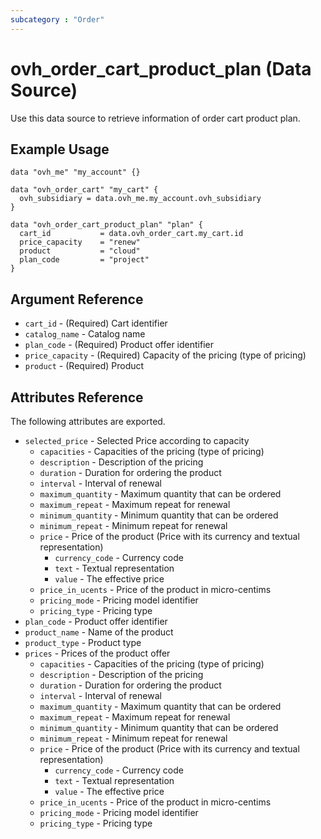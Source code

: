```yaml
---
subcategory : "Order"
---
```


# ovh_order_cart_product_plan (Data Source)

Use this data source to retrieve information of order cart product plan.

## Example Usage

```hcl
data "ovh_me" "my_account" {}

data "ovh_order_cart" "my_cart" {
  ovh_subsidiary = data.ovh_me.my_account.ovh_subsidiary
}

data "ovh_order_cart_product_plan" "plan" {
  cart_id           = data.ovh_order_cart.my_cart.id
  price_capacity    = "renew"
  product           = "cloud"
  plan_code         = "project"
}
```

## Argument Reference

* `cart_id` - (Required) Cart identifier
* `catalog_name` - Catalog name
* `plan_code` - (Required) Product offer identifier
* `price_capacity` - (Required) Capacity of the pricing (type of pricing)
* `product` - (Required) Product

## Attributes Reference

The following attributes are exported.

* `selected_price` - Selected Price according to capacity
  * `capacities` - Capacities of the pricing (type of pricing)
  * `description` - Description of the pricing
  * `duration` - Duration for ordering the product
  * `interval` - Interval of renewal
  * `maximum_quantity` - Maximum quantity that can be ordered
  * `maximum_repeat` - Maximum repeat for renewal
  * `minimum_quantity` - Minimum quantity that can be ordered
  * `minimum_repeat` - Minimum repeat for renewal
  * `price` - Price of the product (Price with its currency and textual representation)
    * `currency_code` - Currency code
    * `text` - Textual representation
    * `value` - The effective price
  * `price_in_ucents` - Price of the product in micro-centims
  * `pricing_mode` - Pricing model identifier
  * `pricing_type` - Pricing type
* `plan_code` - Product offer identifier
* `product_name` - Name of the product
* `product_type` - Product type
* `prices` - Prices of the product offer
  * `capacities` - Capacities of the pricing (type of pricing)
  * `description` - Description of the pricing
  * `duration` - Duration for ordering the product
  * `interval` - Interval of renewal
  * `maximum_quantity` - Maximum quantity that can be ordered
  * `maximum_repeat` - Maximum repeat for renewal
  * `minimum_quantity` - Minimum quantity that can be ordered
  * `minimum_repeat` - Minimum repeat for renewal
  * `price` - Price of the product (Price with its currency and textual representation)
    * `currency_code` - Currency code
    * `text` - Textual representation
    * `value` - The effective price
  * `price_in_ucents` - Price of the product in micro-centims
  * `pricing_mode` - Pricing model identifier
  * `pricing_type` - Pricing type
